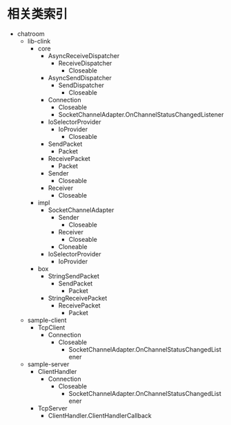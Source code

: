 # 相关类索引

- chatroom
  - lib-clink
    - core
      - AsyncReceiveDispatcher
        - ReceiveDispatcher
          - Closeable
      - AsyncSendDispatcher
        - SendDispatcher
          - Closeable
      - Connection
        - Closeable
        - SocketChannelAdapter.OnChannelStatusChangedListener
      - IoSelectorProvider
        - IoProvider
          - Closeable
      - SendPacket
        - Packet
      - ReceivePacket
        - Packet
      - Sender
        - Closeable
      - Receiver
        - Closeable
    - impl
      - SocketChannelAdapter
        - Sender
          - Closeable
        - Receiver
          - Closeable
        - Cloneable
      - IoSelectorProvider
        - IoProvider
    - box
      - StringSendPacket
        - SendPacket
          - Packet
      - StringReceivePacket
        - ReceivePacket
          - Packet
  - sample-client
    - TcpClient
      - Connection
        - Closeable
          - SocketChannelAdapter.OnChannelStatusChangedListener
  - sample-server
    - ClientHandler
      - Connection
        - Closeable
          - SocketChannelAdapter.OnChannelStatusChangedListener
    - TcpServer
      - ClientHandler.ClientHandlerCallback
